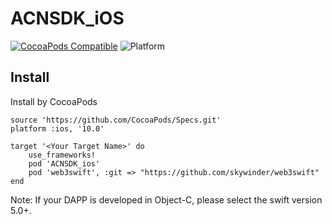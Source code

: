 # ACNSDK_iOS

[![CocoaPods Compatible](https://img.shields.io/cocoapods/v/ACNSDK.svg)](https://img.shields.io/cocoapods/v/ACNSDK.svg)
![Platform](https://img.shields.io/cocoapods/p/ACNSDK.svg?style=flat)

## Install
Install by CocoaPods

```
source 'https://github.com/CocoaPods/Specs.git'
platform :ios, '10.0'

target '<Your Target Name>' do
    use_frameworks!
    pod 'ACNSDK_ios'
    pod 'web3swift', :git => "https://github.com/skywinder/web3swift"
end
```
Note: If your DAPP is developed in Object-C, please select the swift version 5.0+.
